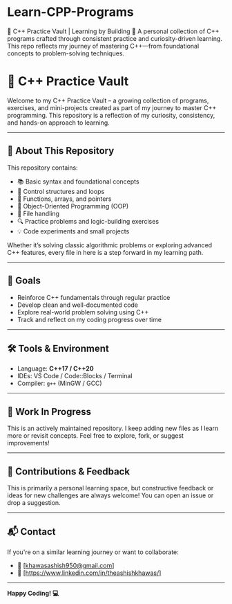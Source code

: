 # Learn-CPP-Programs
📘 C++ Practice Vault | Learning by Building 🚀 A personal collection of C++ programs crafted through consistent practice and curiosity-driven learning. This repo reflects my journey of mastering C++—from foundational concepts to problem-solving techniques.

# 🚀 C++ Practice Vault

Welcome to my C++ Practice Vault – a growing collection of programs, exercises, and mini-projects created as part of my journey to master C++ programming. This repository is a reflection of my curiosity, consistency, and hands-on approach to learning.

---

## 📌 About This Repository

This repository contains:

- 📚 Basic syntax and foundational concepts  
- 🔁 Control structures and loops  
- 🧮 Functions, arrays, and pointers  
- 🧱 Object-Oriented Programming (OOP)  
- 📂 File handling  
- 🔍 Practice problems and logic-building exercises  
- 💡 Code experiments and small projects  

Whether it’s solving classic algorithmic problems or exploring advanced C++ features, every file in here is a step forward in my learning path.

---

## 🎯 Goals

- Reinforce C++ fundamentals through regular practice  
- Develop clean and well-documented code  
- Explore real-world problem solving using C++  
- Track and reflect on my coding progress over time  

---

## 🛠️ Tools & Environment

- Language: **C++17 / C++20**  
- IDEs: VS Code / Code::Blocks / Terminal  
- Compiler: `g++` (MinGW / GCC)  

---

## 🚧 Work In Progress

This is an actively maintained repository. I keep adding new files as I learn more or revisit concepts. Feel free to explore, fork, or suggest improvements!

---

## 🤝 Contributions & Feedback

This is primarily a personal learning space, but constructive feedback or ideas for new challenges are always welcome! You can open an issue or drop a suggestion.

---

## 📬 Contact

If you're on a similar learning journey or want to collaborate:
- 📧 [khawasashish950@gmail.com]
- 💼 [https://www.linkedin.com/in/theashishkhawas/]

---

**Happy Coding! 💻**

